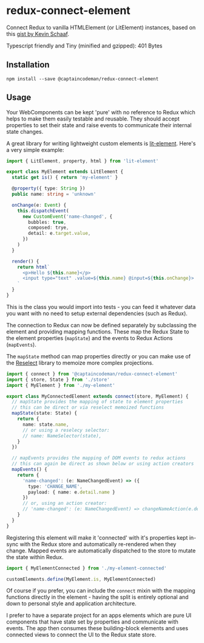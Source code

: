 # redux-connect-element

Connect Redux to vanilla HTMLElement (or LitElement) instances, based on this
[gist by Kevin Schaaf](https://gist.github.com/kevinpschaaf/995c9d1fd0f58fe021b174c4238b38c3).

Typescript friendly and Tiny (minified and gzipped): 401 Bytes

## Installation

    npm install --save @captaincodeman/redux-connect-element

## Usage

Your WebComponents can be kept 'pure' with no reference to Redux which helps to
make them easily testable and reusable. They should accept properties to set their
state and raise events to communicate their internal state changes.

A great library for writing lightweight custom elements is
[lit-element](https://github.com/Polymer/lit-element). Here's a very simple example:

```ts
import { LitElement, property, html } from 'lit-element'

export class MyElement extends LitElement {
  static get is() { return 'my-element' }

  @property({ type: String })
  public name: string = 'unknown'

  onChange(e: Event) {
    this.dispatchEvent(
      new CustomEvent('name-changed', { 
        bubbles: true,
        composed: trye,
        detail: e.target.value,
      })
    )
  }

  render() {
    return html`
      <p>Hello ${this.name}</p>
      <input type="text" .value=${this.name} @input=${this.onChange}>
    `
  }
}
```

This is the class you would import into tests - you can feed it whatever data you
want with no need to setup external dependencies (such as Redux).

The connection to Redux can now be defined separately by subclassing the element
and providing mapping functions. These map the Redux State to the element properties
(`mapState`) and the events to Redux Actions (`mapEvents`).

The `mapState` method can map properties directly or you can make use of the
[Reselect](https://github.com/reduxjs/reselect) library to memoize more complex
projections.

```ts
import { connect } from '@captaincodeman/redux-connect-element'
import { store, State } from './store'
import { MyElement } from './my-element'

export class MyConnectedElement extends connect(store, MyElement) {
  // mapState provides the mapping of state to element properties
  // this can be direct or via reselect memoized functions
  mapState(state: State) {
    return {
      name: state.name,   
      // or using a reselecy selector:
      // name: NameSelector(state),
    }
  })

  // mapEvents provides the mapping of DOM events to redux actions
  // this can again be direct as shown below or using action creators
  mapEvents() {
    return {
      'name-changed': (e: NameChangedEvent) => ({
        type: 'CHANGE_NAME', 
        payload: { name: e.detail.name }
      })
      // or, using an action creator:
      // 'name-changed': (e: NameChangedEvent) => changeNameAction(e.detail.name)
    }
  }
}
```

Registering this element will make it 'connected' with it's properties kept in-sync
with the Redux store and automatically re-rendered when they change. Mapped events
are automatically dispatched to the store to mutate the state within Redux.

```ts
import { MyElementConnected } from './my-element-connected'

customElements.define(MyElement.is, MyElementConnected)
```

Of course if you prefer, you can include the `connect` mixin with the mapping functions
directly in the element - having the split is entirely optional and down to personal
style and application architecture.

I prefer to have a separate project for an apps elements which are pure UI components
that have state set by properties and communicate with events. The app then consumes 
these building-block elements and uses connected views to connect the UI to the Redux
state store.

